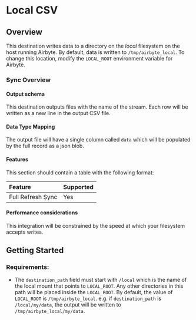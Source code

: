 # Local CSV

## Overview

This destination writes data to a directory on the _local_ filesystem on the host running Airbyte. By default, data is written to `/tmp/airbyte_local`. To change this location, modify the `LOCAL_ROOT` environment variable for Airbyte.

### Sync Overview

#### Output schema

This destination outputs files with the name of the stream. Each row will be written as a new line in the output CSV file. 

#### Data Type Mapping

The output file will have a single column called `data` which will be populated by the full record as a json blob.

#### Features

This section should contain a table with the following format:

| Feature | Supported |
| :--- | :--- |
| Full Refresh Sync | Yes |

#### Performance considerations

This integration will be constrained by the speed at which your filesystem accepts writes.

## Getting Started

### Requirements:

* The `destination_path` field must start with `/local` which is the name of the local mount that points to `LOCAL_ROOT`. Any other directories in this path will be placed inside the `LOCAL_ROOT`. By default, the value of `LOCAL_ROOT` is `/tmp/airbyte_local`. e.g. if `destination_path` is `/local/my/data`, the output will be written to `/tmp/airbyte_local/my/data`.  

